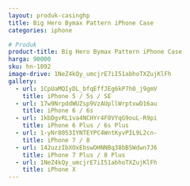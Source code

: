 ```yaml
---
layout: produk-casinghp
title: Big Hero Bymax Pattern iPhone Case
categories: iphone

# Produk
product-title: Big Hero Bymax Pattern iPhone Case
harga: 90000
sku: hn-1092
image-drive: 1NeZ4kQy_umcjrE7iI51abhoTXZujKlFh
gallery:
  - url: 1CpUaMQIyDL_bfqEffJEg6kP7h0_j9gmV
    title: iPhone 5 / 5s / SE
  - url: 17w9NrpddWUZsp9VzAUpllWrptxwD16au
    title: iPhone 6 / 6s
  - url: 1kbDgvRL1va4NCHYr4F0VYqG9ouL-R9pi
    title: iPhone 6 Plus / 6s Plus
  - url: 1-yNr8053IYNTEYPC4WntKyvPIL9L2cn-
    title: iPhone 7 / 8
  - url: 142uzzIbXOxEbswOHNNBq38bBSWdwn7J6
    title: iPhone 7 Plus / 8 Plus
  - url: 1NeZ4kQy_umcjrE7iI51abhoTXZujKlFh
    title: iPhone X
---
```

